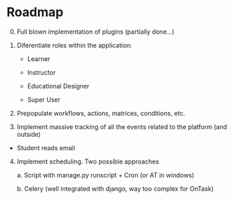 # Roadmap

0) Full blown implementation of plugins (partially done...)

1) Diferentiate roles within the application:

   - Learner
   
   - Instructor 
  
   - Educational Designer
  
   - Super User
  
2) Prepopulate workflows, actions, matrices, conditions, etc.

3) Implement massive tracking of all the events related to the platform (and 
outside)
  - Student reads email
  
4) Implement scheduling. Two possible approaches
   
   a. Script with manage.py runscript + Cron (or AT in windows)

   b. Celery (well integrated with django, way too complex for OnTask)
   

